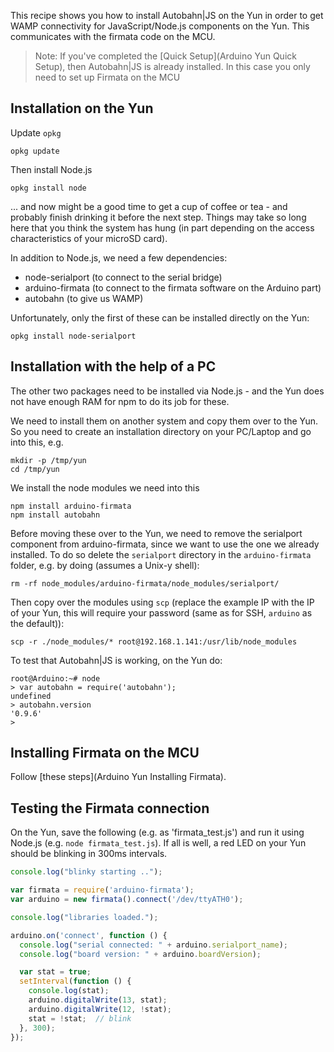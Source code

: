 This recipe shows you how to install Autobahn|JS on the Yun in order to get WAMP connectivity for JavaScript/Node.js components on the Yun. This communicates with the firmata code on the MCU.

> Note: If you've completed the [Quick Setup](Arduino Yun Quick Setup), then Autobahn|JS is already installed. In this case you only need to set up Firmata on the MCU

## Installation on the Yun

Update `opkg`

```shell
opkg update
```

Then install Node.js

```shell
opkg install node
```

... and now might be a good time to get a cup of coffee or tea - and probably finish drinking it before the next step. Things may take so long here that you think the system has hung (in part depending on the access characteristics of your microSD card).

In addition to Node.js, we need a few dependencies:

* node-serialport (to connect to the serial bridge)
* arduino-firmata (to connect to the firmata software on the Arduino part)
* autobahn (to give us WAMP)

Unfortunately, only the first of these can be installed directly on the Yun:

```shell
opkg install node-serialport
```

## Installation with the help of a PC

The other two packages need to be installed via Node.js - and the Yun does not have enough RAM for npm to do its job for these.

We need to install them on another system and copy them over to the Yun. So you need to create an installation directory on your PC/Laptop and go into this, e.g.

```console
mkdir -p /tmp/yun
cd /tmp/yun
```

We install the node modules we need into this

```shell
npm install arduino-firmata
npm install autobahn
```

Before moving these over to the Yun, we need to remove the serialport component from arduino-firmata, since we want to use the one we already installed. To do so delete the `serialport` directory in the `arduino-firmata` folder, e.g. by doing (assumes a Unix-y shell):

```shell
rm -rf node_modules/arduino-firmata/node_modules/serialport/
```


Then copy over the modules using `scp` (replace the example IP with the IP of your Yun, this will require your password (same as for SSH, `arduino` as the default)):

```shell
scp -r ./node_modules/* root@192.168.1.141:/usr/lib/node_modules
```

To test that Autobahn|JS is working, on the Yun do:

```console
root@Arduino:~# node
> var autobahn = require('autobahn');
undefined
> autobahn.version
'0.9.6'
> 
```

## Installing Firmata on the MCU

Follow [these steps](Arduino Yun Installing Firmata).


## Testing the Firmata connection

On the Yun, save the following (e.g. as 'firmata_test.js') and run it using Node.js (e.g. `node firmata_test.js`). If all is well, a red LED on your Yun should be blinking in 300ms intervals.

```javascript
console.log("blinky starting ..");

var firmata = require('arduino-firmata');
var arduino = new firmata().connect('/dev/ttyATH0');

console.log("libraries loaded.");

arduino.on('connect', function () {
  console.log("serial connected: " + arduino.serialport_name);
  console.log("board version: " + arduino.boardVersion);

  var stat = true;
  setInterval(function () {
    console.log(stat);
    arduino.digitalWrite(13, stat);
    arduino.digitalWrite(12, !stat);
    stat = !stat;  // blink
  }, 300);
});
```
